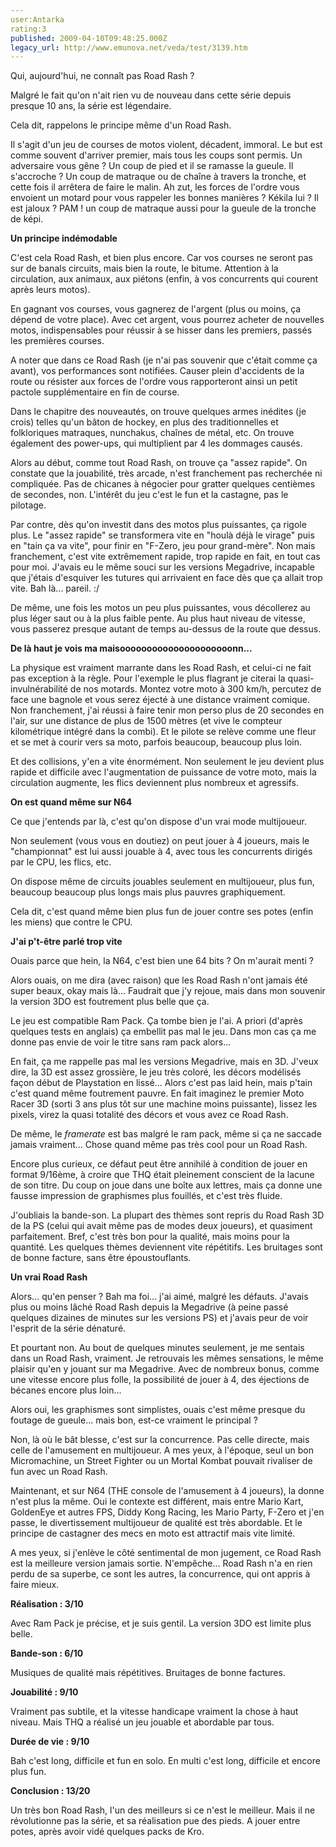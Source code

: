 ```yaml
---
user:Antarka
rating:3
published: 2009-04-10T09:48:25.000Z
legacy_url: http://www.emunova.net/veda/test/3139.htm
---
```

Qui, aujourd'hui, ne connaît pas Road Rash ?  

  

Malgré le fait qu'on n'ait rien vu de nouveau dans cette série depuis presque 10 ans, la série est légendaire.  

  

Cela dit, rappelons le principe même d'un Road Rash.  

  

Il s'agit d'un jeu de courses de motos violent, décadent, immoral. Le but est comme souvent d'arriver premier, mais tous les coups sont permis. Un adversaire vous gêne ? Un coup de pied et il se ramasse la gueule. Il s'accroche ? Un coup de matraque ou de chaîne à travers la tronche, et cette fois il arrêtera de faire le malin. Ah zut, les forces de l'ordre vous envoient un motard pour vous rappeler les bonnes manières ? Kékila lui ? Il est jaloux ? PAM ! un coup de matraque aussi pour la gueule de la tronche de képi.  

  

**Un principe indémodable**  

  

C'est cela Road Rash, et bien plus encore. Car vos courses ne seront pas sur de banals circuits, mais bien la route, le bitume. Attention à la circulation, aux animaux, aux piétons (enfin, à vos concurrents qui courent après leurs motos).  

  

En gagnant vos courses, vous gagnerez de l'argent (plus ou moins, ça dépend de votre place). Avec cet argent, vous pourrez acheter de nouvelles motos, indispensables pour réussir à se hisser dans les premiers, passés les premières courses.  

  

A noter que dans ce Road Rash (je n'ai pas souvenir que c'était comme ça avant), vos performances sont notifiées. Causer plein d'accidents de la route ou résister aux forces de l'ordre vous rapporteront ainsi un petit pactole supplémentaire en fin de course.  

  

Dans le chapitre des nouveautés, on trouve quelques armes inédites (je crois) telles qu'un bâton de hockey, en plus des traditionnelles et folkloriques matraques, nunchakus, chaînes de métal, etc. On trouve également des power-ups, qui multiplient par 4 les dommages causés.  

  

Alors au début, comme tout Road Rash, on trouve ça "assez rapide". On constate que la jouabilité, très arcade, n'est franchement pas recherchée ni compliquée. Pas de chicanes à négocier pour gratter quelques centièmes de secondes, non. L'intérêt du jeu c'est le fun et la castagne, pas le pilotage.  

  

Par contre, dès qu'on investit dans des motos plus puissantes, ça rigole plus. Le "assez rapide" se transformera vite en "houlà déjà le virage" puis en "tain ça va vite", pour finir en "F-Zero, jeu pour grand-mère". Non mais franchement, c'est vite extrêmement rapide, trop rapide en fait, en tout cas pour moi. J'avais eu le même souci sur les versions Megadrive, incapable que j'étais d'esquiver les tutures qui arrivaient en face dès que ça allait trop vite. Bah là... pareil. :/  

  

De même, une fois les motos un peu plus puissantes, vous décollerez au plus léger saut ou à la plus faible pente. Au plus haut niveau de vitesse, vous passerez presque autant de temps au-dessus de la route que dessus.  

  

**De là haut je vois ma maisooooooooooooooooooooonn...**  

  

La physique est vraiment marrante dans les Road Rash, et celui-ci ne fait pas exception à la règle. Pour l'exemple le plus flagrant je citerai la quasi-invulnérabilité de nos motards. Montez votre moto à 300 km/h, percutez de face une bagnole et vous serez éjecté à une distance vraiment comique. Non franchement, j'ai réussi à faire tenir mon perso plus de 20 secondes en l'air, sur une distance de plus de 1500 mètres (et vive le compteur kilométrique intégré dans la combi). Et le pilote se relève comme une fleur et se met à courir vers sa moto, parfois beaucoup, beaucoup plus loin.  

  

Et des collisions, y'en a vite énormément. Non seulement le jeu devient plus rapide et difficile avec l'augmentation de puissance de votre moto, mais la circulation augmente, les flics deviennent plus nombreux et agressifs.  

  

**On est quand même sur N64**  

  

Ce que j'entends par là, c'est qu'on dispose d'un vrai mode multijoueur.  

  

Non seulement (vous vous en doutiez) on peut jouer à 4 joueurs, mais le "championnat" est lui aussi jouable à 4, avec tous les concurrents dirigés par le CPU, les flics, etc.   

  

On dispose même de circuits jouables seulement en multijoueur, plus fun, beaucoup beaucoup plus longs mais plus pauvres graphiquement.  

  

Cela dit, c'est quand même bien plus fun de jouer contre ses potes (enfin les miens) que contre le CPU.  

  

**J'ai p't-être parlé trop vite**  

  

Ouais parce que hein, la N64, c'est bien une 64 bits ? On m'aurait menti ?  

  

Alors ouais, on me dira (avec raison) que les Road Rash n'ont jamais été super beaux, okay mais là... Faudrait que j'y rejoue, mais dans mon souvenir la version 3DO est foutrement plus belle que ça.  

  

Le jeu est compatible Ram Pack. Ça tombe bien je l'ai. A priori (d'après quelques tests en anglais) ça embellit pas mal le jeu. Dans mon cas ça me donne pas envie de voir le titre sans ram pack alors...  

  

En fait, ça me rappelle pas mal les versions Megadrive, mais en 3D. J'veux dire, la 3D est assez grossière, le jeu très coloré, les décors modélisés façon début de Playstation en lissé... Alors c'est pas laid hein, mais p'tain c'est quand même foutrement pauvre. En fait imaginez le premier Moto Racer 3D (sorti 3 ans plus tôt sur une machine moins puissante), lissez les pixels, virez la quasi totalité des décors et vous avez ce Road Rash.  

  

De même, le _framerate_ est bas malgré le ram pack, même si ça ne saccade jamais vraiment... Chose quand même pas très cool pour un Road Rash.  

  

Encore plus curieux, ce défaut peut être annihilé à condition de jouer en format 9/16ème, à croire que THQ était pleinement conscient de la lacune de son titre. Du coup on joue dans une boîte aux lettres, mais ça donne une fausse impression de graphismes plus fouillés, et c'est très fluide.  

  

J'oubliais la bande-son. La plupart des thèmes sont repris du Road Rash 3D de la PS (celui qui avait même pas de modes deux joueurs), et quasiment parfaitement. Bref, c'est très bon pour la qualité, mais moins pour la quantité. Les quelques thèmes deviennent vite répétitifs. Les bruitages sont de bonne facture, sans être époustouflants.  

  

**Un vrai Road Rash**  

  

Alors... qu'en penser ? Bah ma foi... j'ai aimé, malgré les défauts. J'avais plus ou moins lâché Road Rash depuis la Megadrive (à peine passé quelques dizaines de minutes sur les versions PS) et j'avais peur de voir l'esprit de la série dénaturé.  

  

Et pourtant non. Au bout de quelques minutes seulement, je me sentais dans un Road Rash, vraiment. Je retrouvais les mêmes sensations, le même plaisir qu'en y jouant sur ma Megadrive. Avec de nombreux bonus, comme une vitesse encore plus folle, la possibilité de jouer à 4, des éjections de bécanes encore plus loin...  

  

Alors oui, les graphismes sont simplistes, ouais c'est même presque du foutage de gueule... mais bon, est-ce vraiment le principal ?  

  

Non, là où le bât blesse, c'est sur la concurrence. Pas celle directe, mais celle de l'amusement en multijoueur. A mes yeux, à l'époque, seul un bon Micromachine, un Street Fighter ou un Mortal Kombat pouvait rivaliser de fun avec un Road Rash.  

  

Maintenant, et sur N64 (THE console de l'amusement à 4 joueurs), la donne n'est plus la même. Oui le contexte est différent, mais entre Mario Kart, GoldenEye et autres FPS, Diddy Kong Racing, les Mario Party, F-Zero et j'en passe, le divertissement multijoueur de qualité est très abordable. Et le principe de castagner des mecs en moto est attractif mais vite limité.  

  

A mes yeux, si j'enlève le côté sentimental de mon jugement, ce Road Rash est la meilleure version jamais sortie. N'empêche... Road Rash n'a en rien perdu de sa superbe, ce sont les autres, la concurrence, qui ont appris à faire mieux.  

  

**Réalisation : 3/10**  

  

Avec Ram Pack je précise, et je suis gentil. La version 3DO est limite plus belle.  

  

**Bande-son : 6/10**  

  

Musiques de qualité mais répétitives. Bruitages de bonne factures.  

  

**Jouabilité : 9/10**  

  

Vraiment pas subtile, et la vitesse handicape vraiment la chose à haut niveau. Mais THQ a réalisé un jeu jouable et abordable par tous.  

  

**Durée de vie : 9/10**  

  

Bah c'est long, difficile et fun en solo. En multi c'est long, difficile et encore plus fun.  

  

**Conclusion : 13/20**  

  

Un très bon Road Rash, l'un des meilleurs si ce n'est le meilleur. Mais il ne révolutionne pas la série, et sa réalisation pue des pieds. A jouer entre potes, après avoir vidé quelques packs de Kro.